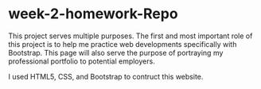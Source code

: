 # week-2-homework-Repo

This project serves multiple purposes. The first and most important role of this project is to help me practice web developments specifically with Bootstrap. This page will also serve the purpose of portraying my professional portfolio to potential employers.

I used HTML5, CSS, and Bootstrap to contruct this website. 
